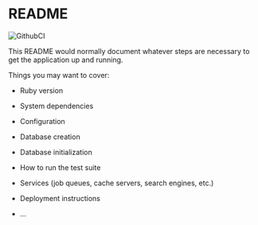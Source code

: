 # README
![GithubCI](https://github.com/EvgeniyEsaulkov/fmstat/actions/workflows/rubyonrails.yml/badge.svg?branch=main)

This README would normally document whatever steps are necessary to get the
application up and running.

Things you may want to cover:

* Ruby version

* System dependencies

* Configuration

* Database creation

* Database initialization

* How to run the test suite

* Services (job queues, cache servers, search engines, etc.)

* Deployment instructions

* ...
